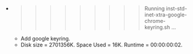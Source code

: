 * >>>>>>>>> Running inst-std-inet-xtra-google-chrome-keyring.sh ...
  * Add google keyring.
  * Disk size = 2701356K. Space Used = 16K. Runtime = 00:00:00:02.
